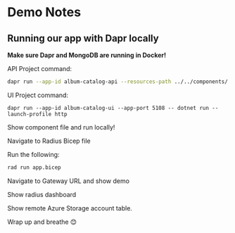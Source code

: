 # Demo Notes

## Running our app with Dapr locally

**Make sure Dapr and MongoDB are running in Docker!**

API Project command:

```bash
dapr run --app-id album-catalog-api --resources-path ../../components/ --app-port 5095 -- dotnet run --launch-profile http
```

UI Project command:

```
dapr run --app-id album-catalog-ui --app-port 5108 -- dotnet run --launch-profile http
```

Show component file and run locally!

Navigate to Radius Bicep file

Run the following:

```bash
rad run app.bicep
```

Navigate to Gateway URL and show demo

Show radius dashboard

Show remote Azure Storage account table.

Wrap up and breathe 😊